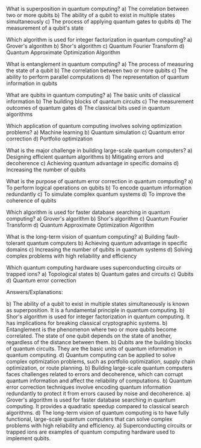 What is superposition in quantum computing?
a) The correlation between two or more qubits
b) The ability of a qubit to exist in multiple states simultaneously
c) The process of applying quantum gates to qubits
d) The measurement of a qubit's state

Which algorithm is used for integer factorization in quantum computing?
a) Grover's algorithm
b) Shor's algorithm
c) Quantum Fourier Transform
d) Quantum Approximate Optimization Algorithm

What is entanglement in quantum computing?
a) The process of measuring the state of a qubit
b) The correlation between two or more qubits
c) The ability to perform parallel computations
d) The representation of quantum information in qubits

What are qubits in quantum computing?
a) The basic units of classical information
b) The building blocks of quantum circuits
c) The measurement outcomes of quantum gates
d) The classical bits used in quantum algorithms

Which application of quantum computing involves solving optimization problems?
a) Machine learning
b) Quantum simulation
c) Quantum error correction
d) Portfolio optimization

What is the major challenge in building large-scale quantum computers?
a) Designing efficient quantum algorithms
b) Mitigating errors and decoherence
c) Achieving quantum advantage in specific domains
d) Increasing the number of qubits

What is the purpose of quantum error correction in quantum computing?
a) To perform logical operations on qubits
b) To encode quantum information redundantly
c) To simulate complex quantum systems
d) To improve the coherence of qubits

Which algorithm is used for faster database searching in quantum computing?
a) Grover's algorithm
b) Shor's algorithm
c) Quantum Fourier Transform
d) Quantum Approximate Optimization Algorithm

What is the long-term vision of quantum computing?
a) Building fault-tolerant quantum computers
b) Achieving quantum advantage in specific domains
c) Increasing the number of qubits in quantum systems
d) Solving complex problems with high reliability and efficiency

Which quantum computing hardware uses superconducting circuits or trapped ions?
a) Topological states
b) Quantum gates and circuits
c) Qubits
d) Quantum error correction

Answers/Explanations:

b) The ability of a qubit to exist in multiple states simultaneously is known as superposition. It is a fundamental principle in quantum computing.
b) Shor's algorithm is used for integer factorization in quantum computing. It has implications for breaking classical cryptographic systems.
b) Entanglement is the phenomenon where two or more qubits become correlated. The state of one qubit depends on the state of another, regardless of the distance between them.
b) Qubits are the building blocks of quantum circuits. They are the basic units of quantum information in quantum computing.
d) Quantum computing can be applied to solve complex optimization problems, such as portfolio optimization, supply chain optimization, or route planning.
b) Building large-scale quantum computers faces challenges related to errors and decoherence, which can corrupt quantum information and affect the reliability of computations.
b) Quantum error correction techniques involve encoding quantum information redundantly to protect it from errors caused by noise and decoherence.
a) Grover's algorithm is used for faster database searching in quantum computing. It provides a quadratic speedup compared to classical search algorithms.
d) The long-term vision of quantum computing is to have fully functional, large-scale quantum computers that can solve complex problems with high reliability and efficiency.
a) Superconducting circuits or trapped ions are examples of quantum computing hardware used to implement qubits.
